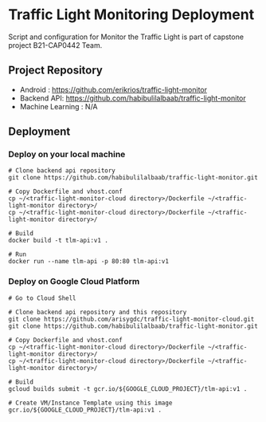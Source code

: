 # Traffic Light Monitoring Deployment

Script and configuration for Monitor the Traffic Light is part of capstone project B21-CAP0442 Team.

## Project Repository

- Android : https://github.com/erikrios/traffic-light-monitor
- Backend API: https://github.com/habibulilalbaab/traffic-light-monitor
- Machine Learning : N/A

## Deployment


### Deploy on your local machine

```
# Clone backend api repository
git clone https://github.com/habibulilalbaab/traffic-light-monitor.git

# Copy Dockerfile and vhost.conf
cp ~/<traffic-light-monitor-cloud directory>/Dockerfile ~/<traffic-light-monitor directory>/
cp ~/<traffic-light-monitor-cloud directory>/Dockerfile ~/<traffic-light-monitor directory>/

# Build
docker build -t tlm-api:v1 .

# Run
docker run --name tlm-api -p 80:80 tlm-api:v1
```

### Deploy on Google Cloud Platform
```
# Go to Cloud Shell

# Clone backend api repository and this repository
git clone https://github.com/arisygdc/traffic-light-monitor-cloud.git
git clone https://github.com/habibulilalbaab/traffic-light-monitor.git

# Copy Dockerfile and vhost.conf
cp ~/<traffic-light-monitor-cloud directory>/Dockerfile ~/<traffic-light-monitor directory>/
cp ~/<traffic-light-monitor-cloud directory>/Dockerfile ~/<traffic-light-monitor directory>/

# Build
gcloud builds submit -t gcr.io/${GOOGLE_CLOUD_PROJECT}/tlm-api:v1 .

# Create VM/Instance Template using this image
gcr.io/${GOOGLE_CLOUD_PROJECT}/tlm-api:v1 .
```
